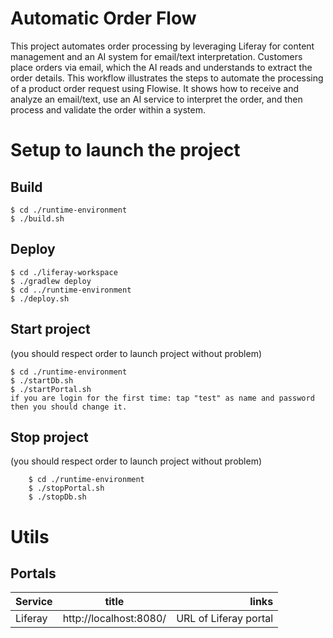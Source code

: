 # Automatic Order Flow
This project automates order processing by leveraging Liferay for content management and an AI system for email/text interpretation.
Customers place orders via email, which the AI reads and understands to extract the order details.
This workflow illustrates the steps to automate the processing of a product order request using Flowise. It shows how to receive and analyze an email/text, use an AI service to interpret the order, and then process and validate the order within a system.

# Setup to launch the project

## Build
    
    $ cd ./runtime-environment
    $ ./build.sh
        
## Deploy
    
    $ cd ./liferay-workspace
    $ ./gradlew deploy
    $ cd ../runtime-environment
    $ ./deploy.sh
        
## Start project   
(you should respect order to launch project without problem)
    
    $ cd ./runtime-environment
    $ ./startDb.sh
    $ ./startPortal.sh
    if you are login for the first time: tap "test" as name and password then you should change it.
        
## Stop project 
(you should respect order to launch project without problem)
    
        $ cd ./runtime-environment
        $ ./stopPortal.sh
        $ ./stopDb.sh

# Utils

## Portals

| Service | title | links | 
|----------|:-------------:|------:|
| Liferay| http://localhost:8080/ | URL of Liferay portal|






















        
